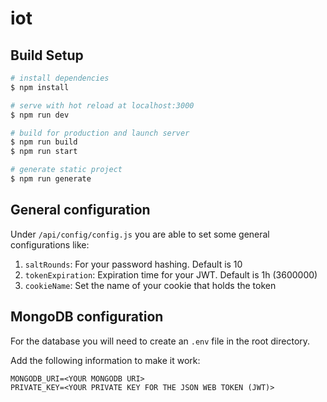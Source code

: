 # iot

## Build Setup

```bash
# install dependencies
$ npm install

# serve with hot reload at localhost:3000
$ npm run dev

# build for production and launch server
$ npm run build
$ npm run start

# generate static project
$ npm run generate
```

## General configuration

Under `/api/config/config.js` you are able to set some general configurations like:

1. `saltRounds`: For your password hashing. Default is 10
2. `tokenExpiration`: Expiration time for your JWT. Default is 1h (3600000)
3. `cookieName`: Set the name of your cookie that holds the token

## MongoDB configuration

For the database you will need to create an `.env` file in the root directory.

Add the following information to make it work:

    MONGODB_URI=<YOUR MONGODB URI>
    PRIVATE_KEY=<YOUR PRIVATE KEY FOR THE JSON WEB TOKEN (JWT)>
